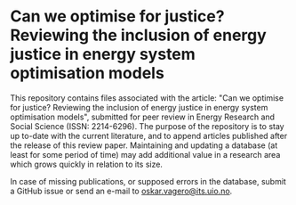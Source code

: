 # Can we optimise for justice? Reviewing the inclusion of energy justice in energy system optimisation models

This repository contains files associated with the article: "Can we optimise for justice? Reviewing the inclusion of energy justice in energy system optimisation models", submitted for peer review in Energy Research and Social Science (ISSN: 2214-6296). The purpose of the repository is to stay up to-date with the current literature, and to append articles published after the release of this review paper. Maintaining and updating a database (at least for some period of time) may add additional value in a research area which grows quickly in relation to its size.

In case of missing publications, or supposed errors in the database, submit a GitHub issue or send an e-mail to oskar.vagero@its.uio.no.  
